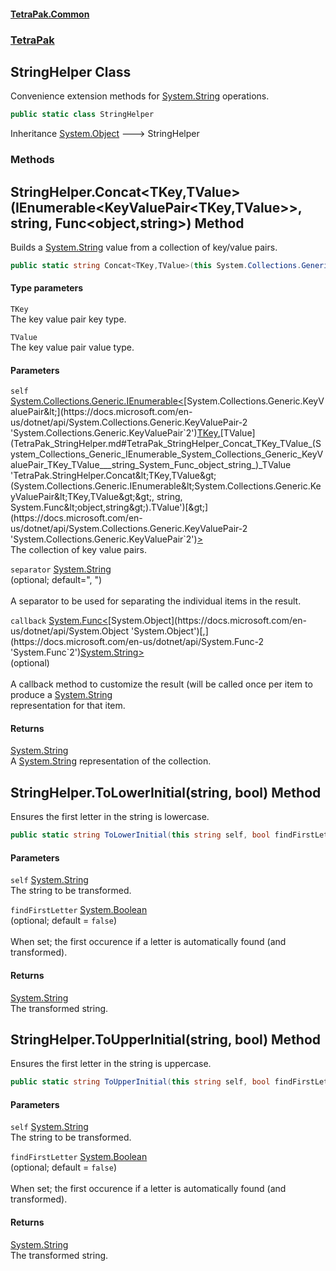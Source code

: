 #### [TetraPak.Common](index.md 'index')
### [TetraPak](TetraPak.md 'TetraPak')
## StringHelper Class
Convenience extension methods for [System.String](https://docs.microsoft.com/en-us/dotnet/api/System.String 'System.String') operations.  
```csharp
public static class StringHelper
```

Inheritance [System.Object](https://docs.microsoft.com/en-us/dotnet/api/System.Object 'System.Object') &#129106; StringHelper  
### Methods
<a name='TetraPak_StringHelper_Concat_TKey_TValue_(System_Collections_Generic_IEnumerable_System_Collections_Generic_KeyValuePair_TKey_TValue___string_System_Func_object_string_)'></a>
## StringHelper.Concat&lt;TKey,TValue&gt;(IEnumerable&lt;KeyValuePair&lt;TKey,TValue&gt;&gt;, string, Func&lt;object,string&gt;) Method
Builds a [System.String](https://docs.microsoft.com/en-us/dotnet/api/System.String 'System.String') value from a collection of key/value pairs.  
```csharp
public static string Concat<TKey,TValue>(this System.Collections.Generic.IEnumerable<System.Collections.Generic.KeyValuePair<TKey,TValue>> self, string separator=", ", System.Func<object,string> callback=null);
```
#### Type parameters
<a name='TetraPak_StringHelper_Concat_TKey_TValue_(System_Collections_Generic_IEnumerable_System_Collections_Generic_KeyValuePair_TKey_TValue___string_System_Func_object_string_)_TKey'></a>
`TKey`  
The key value pair key type.  
  
<a name='TetraPak_StringHelper_Concat_TKey_TValue_(System_Collections_Generic_IEnumerable_System_Collections_Generic_KeyValuePair_TKey_TValue___string_System_Func_object_string_)_TValue'></a>
`TValue`  
The key value pair value type.  
  
#### Parameters
<a name='TetraPak_StringHelper_Concat_TKey_TValue_(System_Collections_Generic_IEnumerable_System_Collections_Generic_KeyValuePair_TKey_TValue___string_System_Func_object_string_)_self'></a>
`self` [System.Collections.Generic.IEnumerable&lt;](https://docs.microsoft.com/en-us/dotnet/api/System.Collections.Generic.IEnumerable-1 'System.Collections.Generic.IEnumerable`1')[System.Collections.Generic.KeyValuePair&lt;](https://docs.microsoft.com/en-us/dotnet/api/System.Collections.Generic.KeyValuePair-2 'System.Collections.Generic.KeyValuePair`2')[TKey](TetraPak_StringHelper.md#TetraPak_StringHelper_Concat_TKey_TValue_(System_Collections_Generic_IEnumerable_System_Collections_Generic_KeyValuePair_TKey_TValue___string_System_Func_object_string_)_TKey 'TetraPak.StringHelper.Concat&lt;TKey,TValue&gt;(System.Collections.Generic.IEnumerable&lt;System.Collections.Generic.KeyValuePair&lt;TKey,TValue&gt;&gt;, string, System.Func&lt;object,string&gt;).TKey')[,](https://docs.microsoft.com/en-us/dotnet/api/System.Collections.Generic.KeyValuePair-2 'System.Collections.Generic.KeyValuePair`2')[TValue](TetraPak_StringHelper.md#TetraPak_StringHelper_Concat_TKey_TValue_(System_Collections_Generic_IEnumerable_System_Collections_Generic_KeyValuePair_TKey_TValue___string_System_Func_object_string_)_TValue 'TetraPak.StringHelper.Concat&lt;TKey,TValue&gt;(System.Collections.Generic.IEnumerable&lt;System.Collections.Generic.KeyValuePair&lt;TKey,TValue&gt;&gt;, string, System.Func&lt;object,string&gt;).TValue')[&gt;](https://docs.microsoft.com/en-us/dotnet/api/System.Collections.Generic.KeyValuePair-2 'System.Collections.Generic.KeyValuePair`2')[&gt;](https://docs.microsoft.com/en-us/dotnet/api/System.Collections.Generic.IEnumerable-1 'System.Collections.Generic.IEnumerable`1')  
The collection of key value pairs.  
  
<a name='TetraPak_StringHelper_Concat_TKey_TValue_(System_Collections_Generic_IEnumerable_System_Collections_Generic_KeyValuePair_TKey_TValue___string_System_Func_object_string_)_separator'></a>
`separator` [System.String](https://docs.microsoft.com/en-us/dotnet/api/System.String 'System.String')  
(optional; default=", ")<br/>  
A separator to be used for separating the individual items in the result.  
  
<a name='TetraPak_StringHelper_Concat_TKey_TValue_(System_Collections_Generic_IEnumerable_System_Collections_Generic_KeyValuePair_TKey_TValue___string_System_Func_object_string_)_callback'></a>
`callback` [System.Func&lt;](https://docs.microsoft.com/en-us/dotnet/api/System.Func-2 'System.Func`2')[System.Object](https://docs.microsoft.com/en-us/dotnet/api/System.Object 'System.Object')[,](https://docs.microsoft.com/en-us/dotnet/api/System.Func-2 'System.Func`2')[System.String](https://docs.microsoft.com/en-us/dotnet/api/System.String 'System.String')[&gt;](https://docs.microsoft.com/en-us/dotnet/api/System.Func-2 'System.Func`2')  
(optional)<br/>  
A callback method to customize the result (will be called once per item to produce a [System.String](https://docs.microsoft.com/en-us/dotnet/api/System.String 'System.String')  
representation for that item.  
  
#### Returns
[System.String](https://docs.microsoft.com/en-us/dotnet/api/System.String 'System.String')  
A [System.String](https://docs.microsoft.com/en-us/dotnet/api/System.String 'System.String') representation of the collection.  
  
<a name='TetraPak_StringHelper_ToLowerInitial(string_bool)'></a>
## StringHelper.ToLowerInitial(string, bool) Method
Ensures the first letter in the string is lowercase.  
```csharp
public static string ToLowerInitial(this string self, bool findFirstLetter=false);
```
#### Parameters
<a name='TetraPak_StringHelper_ToLowerInitial(string_bool)_self'></a>
`self` [System.String](https://docs.microsoft.com/en-us/dotnet/api/System.String 'System.String')  
The string to be transformed.  
  
<a name='TetraPak_StringHelper_ToLowerInitial(string_bool)_findFirstLetter'></a>
`findFirstLetter` [System.Boolean](https://docs.microsoft.com/en-us/dotnet/api/System.Boolean 'System.Boolean')  
(optional; default = `false`)<br/>  
When set; the first occurence if a letter is automatically found (and transformed).   
  
#### Returns
[System.String](https://docs.microsoft.com/en-us/dotnet/api/System.String 'System.String')  
The transformed string.  
  
<a name='TetraPak_StringHelper_ToUpperInitial(string_bool)'></a>
## StringHelper.ToUpperInitial(string, bool) Method
Ensures the first letter in the string is uppercase.  
```csharp
public static string ToUpperInitial(this string self, bool findFirstLetter=false);
```
#### Parameters
<a name='TetraPak_StringHelper_ToUpperInitial(string_bool)_self'></a>
`self` [System.String](https://docs.microsoft.com/en-us/dotnet/api/System.String 'System.String')  
The string to be transformed.  
  
<a name='TetraPak_StringHelper_ToUpperInitial(string_bool)_findFirstLetter'></a>
`findFirstLetter` [System.Boolean](https://docs.microsoft.com/en-us/dotnet/api/System.Boolean 'System.Boolean')  
(optional; default = `false`)<br/>  
When set; the first occurence if a letter is automatically found (and transformed).   
  
#### Returns
[System.String](https://docs.microsoft.com/en-us/dotnet/api/System.String 'System.String')  
The transformed string.  
  
